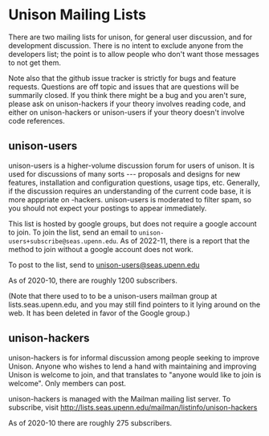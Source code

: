 # Unison Mailing Lists

There are two mailing lists for unison, for general user discussion, and for development discussion.   There is no intent to exclude anyone from the developers list; the point is to allow people who don't want those messages to not get them.

Note also that the github issue tracker is strictly for bugs and feature requests.  Questions are off topic and issues that are questions will be summarily closed.  If you think there might be a bug and you aren't sure, please ask on unison-hackers if your theory involves reading code, and either on unison-hackers or unison-users if your theory doesn't involve code references.

## unison-users

unison-users is a higher-volume discussion forum for users of unison. It is used for discussions of many sorts --- proposals and designs for new features, installation and configuration questions, usage tips, etc.  Generally, if the discussion requires an understanding of the current code base, it is more apppriate on -hackers.   unison-users is moderated to filter spam, so you should not expect your postings to appear immediately.

This list is hosted by google groups, but does not require a google account to join. To join the list, send an email to `unison-users+subscribe@seas.upenn.edu`.   As of 2022-11, there is a report that the method to join without a google account does not work.

To post to the list, send to unison-users@seas.upenn.edu

As of 2020-10, there are roughly 1200 subscribers.

(Note that there used to to be a unison-users mailman group at lists.seas.upenn.edu, and you may still find pointers to it lying around on the web. It has been deleted in favor of the Google group.)

## unison-hackers

unison-hackers is for informal discussion among people seeking to improve Unison.  Anyone who wishes to lend a hand with maintaining and improving Unison is welcome to join, and that translates to "anyone would like to join is welcome".  Only members can post.

unison-hackers is managed with the Mailman mailing list server.  To subscribe, visit http://lists.seas.upenn.edu/mailman/listinfo/unison-hackers

As of 2020-10 there are roughly 275 subscribers.